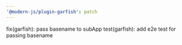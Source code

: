 ```yaml
---
'@modern-js/plugin-garfish': patch
---
```


fix(garfish): pass basename to subApp
test(garfish): add e2e test for passing basename

